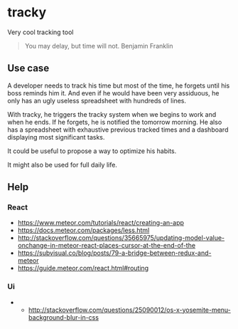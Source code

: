# tracky
Very cool tracking tool

> You may delay, but time will not. Benjamin Franklin

## Use case

A developer needs to track his time but most of the time, he forgets until his boss reminds him it.
And even if he would have been very assiduous, he only has an ugly useless spreadsheet with hundreds
of lines.

With tracky, he triggers the tracky system when we begins to work and when he ends. If he forgets,
he is notified the tomorrow morning. He also has a spreadsheet with exhaustive previous tracked
times and a dashboard displaying most significant tasks.

It could be useful to propose a way to optimize his habits.

It might also be used for full daily life.

## Help

### React

* https://www.meteor.com/tutorials/react/creating-an-app
* https://docs.meteor.com/packages/less.html
* http://stackoverflow.com/questions/35665975/updating-model-value-onchange-in-meteor-react-places-cursor-at-the-end-of-the
* https://subvisual.co/blog/posts/79-a-bridge-between-redux-and-meteor
* https://guide.meteor.com/react.html#routing

### Ui

* * http://stackoverflow.com/questions/25090012/os-x-yosemite-menu-background-blur-in-css
